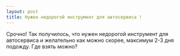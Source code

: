 ```yaml
---
layout: post 
title: Нужен недорогой инструмент для автосервиса ! 
--- 
```

Срочно! Так получилось, что нужен недорогой инструмент для автосервиса и желательно как можно скорее, максимум 2-3 дня подожду. Где взять можно?